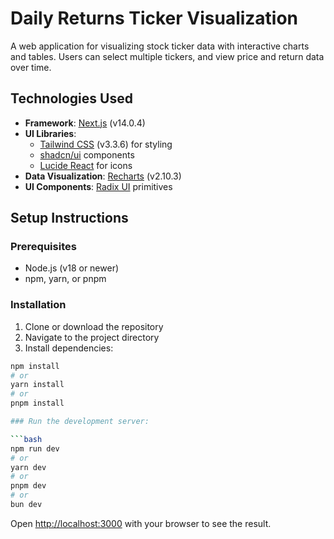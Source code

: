 # Daily Returns Ticker Visualization

A web application for visualizing stock ticker data with interactive charts and tables. Users can select multiple tickers, and view price and return data over time.

## Technologies Used

- **Framework**: [Next.js](https://nextjs.org/) (v14.0.4)
- **UI Libraries**:
  - [Tailwind CSS](https://tailwindcss.com/) (v3.3.6) for styling
  - [shadcn/ui](https://ui.shadcn.com/) components
  - [Lucide React](https://lucide.dev/) for icons
- **Data Visualization**: [Recharts](https://recharts.org/) (v2.10.3)
- **UI Components**: [Radix UI](https://www.radix-ui.com/) primitives

## Setup Instructions

### Prerequisites

- Node.js (v18 or newer)
- npm, yarn, or pnpm

### Installation

1. Clone or download the repository
2. Navigate to the project directory
3. Install dependencies:

```bash
npm install
# or
yarn install
# or
pnpm install

### Run the development server:

```bash
npm run dev
# or
yarn dev
# or
pnpm dev
# or
bun dev
```

Open [http://localhost:3000](http://localhost:3000) with your browser to see the result.


